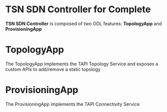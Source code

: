 # TSN SDN Controller for Complete
__TSN SDN Controller__ is composed of two ODL features: __TopologyApp__ and __ProvisioningApp__


# TopologyApp
The TopologyApp implements the TAPI Topology Service and exposes a custom APIs to add/remove a static topology

# ProvisioningApp
The ProvisioningApp implements the TAPI Connectivity Service
